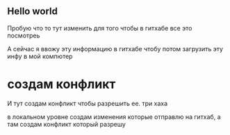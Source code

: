## Hello world

Пробую что то тут изменить для того чтобы в гитхабе все это посмотреь

А сейчас я ввожу эту информацию в гитхабе чтобу потом загрузить эту инфу в мой компютер

# создам конфликт 

И тут создам конфликт чтобы разрешить ее. три хаха 

в  локальном уровне создам изменения которые отправлю на гитхаб, а там создам конфликт который разрешу